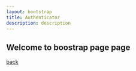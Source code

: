 ```yaml
---
layout: bootstrap
title: Authenticator
description: description
---
```


## Welcome to boostrap page page

[back](./)
